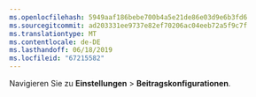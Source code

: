 ```yaml
---
ms.openlocfilehash: 5949aaf186bebe700b4a5e21de86e03d9e6b3fd6
ms.sourcegitcommit: ad203331ee9737e82ef70206ac04eeb72a5f9c7f
ms.translationtype: MT
ms.contentlocale: de-DE
ms.lasthandoff: 06/18/2019
ms.locfileid: "67215582"
---
```

Navigieren Sie zu **Einstellungen** > **Beitragskonfigurationen**.
